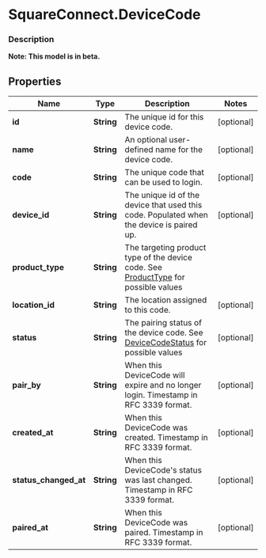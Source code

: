 # SquareConnect.DeviceCode

### Description
**Note: This model is in beta.**



## Properties
Name | Type | Description | Notes
------------ | ------------- | ------------- | -------------
**id** | **String** | The unique id for this device code. | [optional] 
**name** | **String** | An optional user-defined name for the device code. | [optional] 
**code** | **String** | The unique code that can be used to login. | [optional] 
**device_id** | **String** | The unique id of the device that used this code. Populated when the device is paired up. | [optional] 
**product_type** | **String** | The targeting product type of the device code. See [ProductType](#type-producttype) for possible values | 
**location_id** | **String** | The location assigned to this code. | [optional] 
**status** | **String** | The pairing status of the device code. See [DeviceCodeStatus](#type-devicecodestatus) for possible values | [optional] 
**pair_by** | **String** | When this DeviceCode will expire and no longer login. Timestamp in RFC 3339 format. | [optional] 
**created_at** | **String** | When this DeviceCode was created. Timestamp in RFC 3339 format. | [optional] 
**status_changed_at** | **String** | When this DeviceCode&#39;s status was last changed. Timestamp in RFC 3339 format. | [optional] 
**paired_at** | **String** | When this DeviceCode was paired. Timestamp in RFC 3339 format. | [optional] 


